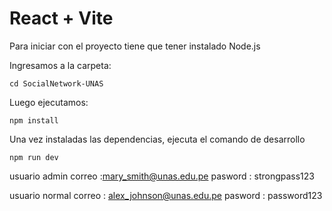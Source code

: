 # React + Vite
Para iniciar con el proyecto tiene que tener instalado Node.js

Ingresamos a la carpeta:

`cd SocialNetwork-UNAS`

Luego ejecutamos:

`npm install`

Una vez instaladas las dependencias, ejecuta el comando de desarrollo

`npm run dev`




usuario admin 
correo :mary_smith@unas.edu.pe
pasword : strongpass123

usuario normal 
correo : alex_johnson@unas.edu.pe
pasword : password123
